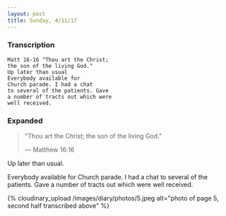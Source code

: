 ```yaml
---
layout: post
title: Sunday, 4/11/17
---
```


### Transcription

    Matt 16-16 "Thou art the Christ; 
    the son of the living God."
    Up later than usual
    Everybody available for
    Church parade. I had a chat
    to several of the patients. Gave
    a number of tracts out which were
    well received.

### Expanded

> "Thou art the Christ; the son of the living God."
>
> — Matthew 16:16

Up later than usual.

Everybody available for Church parade. I had a chat to several of the patients. Gave a number of tracts out which were well received.

{% cloudinary_upload /images/diary/photos/5.jpeg alt="photo of page 5, second half transcribed above" %}
